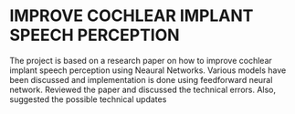# IMPROVE COCHLEAR IMPLANT SPEECH PERCEPTION
The project is based on a research paper on how to improve cochlear implant speech perception using Neaural Networks.
Various models have been discussed and implementation is done using feedforward neural network.
Reviewed the paper and discussed the technical errors. Also, suggested the possible technical updates
